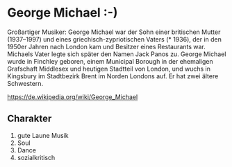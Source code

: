 # George Michael :-)

Großartiger Musiker: George Michael war der Sohn einer britischen Mutter (1937–1997) und eines griechisch-zypriotischen Vaters (* 1936), der in den 1950er Jahren nach London kam und Besitzer eines Restaurants war. Michaels Vater legte sich später den Namen Jack Panos zu. George Michael wurde in Finchley geboren, einem Municipal Borough in der ehemaligen Grafschaft Middlesex und heutigen Stadtteil von London, und wuchs in Kingsbury im Stadtbezirk Brent im Norden Londons auf. Er hat zwei ältere Schwestern.

https://de.wikipedia.org/wiki/George_Michael

## Charakter 
1. gute Laune Musik
2. Soul
3. Dance
4. sozialkritisch

